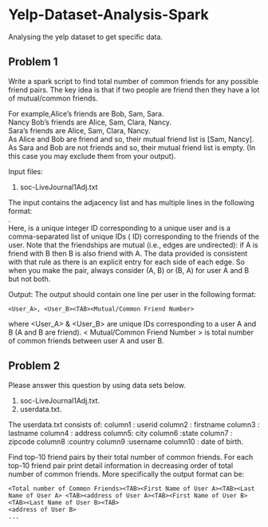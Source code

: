 # Yelp-Dataset-Analysis-Spark
Analysing the yelp dataset to get specific data.

## Problem 1
Write a spark script to find total number of common friends for any possible friend pairs. The key idea is that if two people are friend then they have a lot of mutual/common friends.

For example,Alice’s friends are Bob, Sam, Sara.  
Nancy Bob’s friends are Alice, Sam, Clara, Nancy.  
Sara’s friends are Alice, Sam, Clara, Nancy.  
As Alice and Bob are friend and so, their mutual friend list is [Sam, Nancy].  
As Sara and Bob are not friends and so, their mutual friend list is empty. (In this case you may exclude them from your output).

Input files:
1. soc-LiveJournal1Adj.txt

The input contains the adjacency list and has multiple lines in the following format:  
<User><TAB><Friends>.   
Here, <User> is a unique integer ID corresponding to a unique user and <Friends> is a comma-separated list of unique IDs (<User> ID) corresponding to the friends of the user. Note that the friendships are mutual (i.e., edges are undirected): if A is friend with B then B is also friend with A. The data provided is consistent with that rule as there is an explicit entry for each side of each edge. So when you make the pair, always consider (A, B) or (B, A) for user A and B but not both.

Output: The output should contain one line per user in the following format:
```
<User_A>, <User_B><TAB><Mutual/Common Friend Number>
``` 
where <User_A> & <User_B> are unique IDs corresponding to a user A and B (A and B are friend). < Mutual/Common Friend Number > is total number of common friends between user A and user B.

## Problem 2
Please answer this question by using data sets below.  
1. soc-LiveJournal1Adj.txt. 
2. userdata.txt. 

The userdata.txt consists of: 
column1 : userid column2 : firstname column3 : lastname column4 : address column5: city column6 :state
column7 : zipcode column8 :country column9 :username column10 : date of birth.

Find top-10 friend pairs by their total number of common friends. For each top-10 friend pair print detail information in decreasing order of total number of common friends. More specifically the output format can be:
```
<Total number of Common Friends><TAB><First Name of User A><TAB><Last Name of User A> <TAB><address of User A><TAB><First Name of User B><TAB><Last Name of User B><TAB>
<address of User B>
...
```
